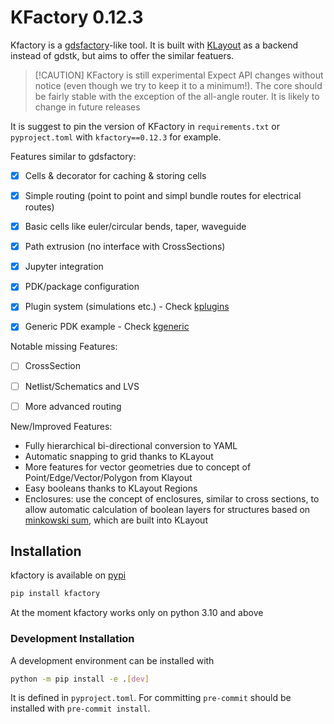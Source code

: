 # KFactory 0.12.3

Kfactory is a [gdsfactory](https://github.com/gdsfactory/gdsfactory)-like tool. It is built with [KLayout](https://klayout.de) as a backend instead of gdstk, but aims to offer the similar featuers.

> [!CAUTION]  KFactory is still experimental
> Expect API changes without notice (even though we try to keep it to a minimum!). The core should be fairly stable with the exception of the all-angle router.
> It is likely to change in future releases

It is suggest to pin the version of KFactory in `requirements.txt` or `pyproject.toml` with `kfactory==0.12.3` for example.

Features similar to gdsfactory:

- [x] Cells & decorator for caching & storing cells
- [x] Simple routing (point to point and simpl bundle routes for electrical routes)
- [x] Basic cells like euler/circular bends, taper, waveguide
- [x] Path extrusion (no interface with CrossSections)
- [x] Jupyter integration
- [x] PDK/package configuration
- [x] Plugin system (simulations etc.) - Check [kplugins](https://github.com/gdsfactory/kplugins)
- [x] Generic PDK example - Check [kgeneric](https://github.com/gdsfactory/kgeneric)


Notable missing Features:

- [ ] CrossSection
- [ ] Netlist/Schematics and LVS
- [ ] More advanced routing


New/Improved Features:

- Fully hierarchical bi-directional conversion to YAML
- Automatic snapping to grid thanks to KLayout
- More features for vector geometries due to concept of Point/Edge/Vector/Polygon from Klayout
- Easy booleans thanks to KLayout Regions
- Enclosures: use the concept of enclosures, similar to cross sections, to allow automatic
  calculation of boolean layers for structures based on [minkowski sum](https://en.wikipedia.org/wiki/Minkowski_addition),
  which are built into KLayout


## Installation

kfactory is available on [pypi](https://pypi.org/project/kfactory/)

```bash
pip install kfactory
```

At the moment kfactory works only on python 3.10 and above

### Development Installation


A development environment can be installed with

```bash
python -m pip install -e .[dev]
```

It is defined in `pyproject.toml`. For committing `pre-commit` should be installed with `pre-commit install`.
